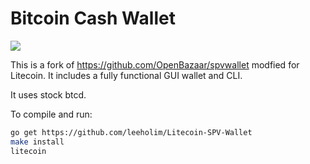 # Bitcoin Cash Wallet

<img src="https://cnet2.cbsistatic.com/img/qWBIJ3gZZ79UH78phcICbkLdVkQ=/fit-in/x/2018/01/23/045b3788-e393-4e72-8fed-2f25acd96cd5/ltc-1024x337.png">

This is a fork of https://github.com/OpenBazaar/spvwallet modfied for Litecoin. It includes a fully functional GUI wallet and CLI.

It uses stock btcd.

To compile and run:
```bash
go get https://github.com/leeholim/Litecoin-SPV-Wallet
make install
litecoin
```
